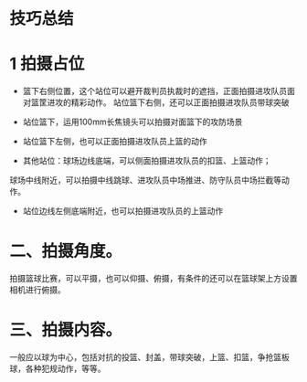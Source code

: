 # 技巧总结
# 1 拍摄占位
- 篮下右侧位置，这个站位可以避开裁判员执裁时的遮挡，正面拍摄进攻队员面对篮筐进攻的精彩动作。
 站位篮下右侧，还可以正面拍摄进攻队员带球突破
-  站位篮下，运用100mm长焦镜头可以拍摄对面篮下的攻防场景

- 站位篮下左侧，也可以正面拍摄进攻队员上篮的动作

-  其他站位：球场边线底端，可以侧面拍摄进攻队员的扣篮、上篮动作；

球场中线附近，可以拍摄中线跳球、进攻队员中场推进、防守队员中场拦截等动作。

- 站位边线左侧底端附近，也可以拍摄进攻队员的上篮动作

# 二、拍摄角度。

拍摄篮球比赛，可以平摄，也可以仰摄、俯摄，有条件的还可以在篮球架上方设置相机进行俯摄。

#  三、拍摄内容。  
一般应以球为中心，包括对抗的投篮、封盖，带球突破，上篮、扣篮，争抢篮板球，各种犯规动作，等等。
